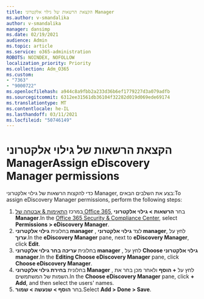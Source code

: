 ```yaml
---
title: הקצאת הרשאות של גילוי אלקטרוני Manager
ms.author: v-smandalika
author: v-smandalika
manager: dansimp
ms.date: 02/19/2021
audience: Admin
ms.topic: article
ms.service: o365-administration
ROBOTS: NOINDEX, NOFOLLOW
localization_priority: Priority
ms.collection: Adm_O365
ms.custom:
- "7363"
- "9000722"
ms.openlocfilehash: a944c8a9fbb2a233d36b6ef1779227d3a079adfb
ms.sourcegitcommit: 6312ee31561db36104f32282d019d069ede69174
ms.translationtype: MT
ms.contentlocale: he-IL
ms.lasthandoff: 03/11/2021
ms.locfileid: "50746149"
---
```

# <a name="assign-ediscovery-manager-permissions"></a><span data-ttu-id="36d50-102">הקצאת הרשאות של גילוי אלקטרוני Manager</span><span class="sxs-lookup"><span data-stu-id="36d50-102">Assign eDiscovery Manager permissions</span></span>

<span data-ttu-id="36d50-103">כדי להקצות הרשאות של גילוי אלקטרוני Manager, בצע את השלבים הבאים:</span><span class="sxs-lookup"><span data-stu-id="36d50-103">To assign eDiscovery Manager permissions, perform the following steps:</span></span>

1. <span data-ttu-id="36d50-104">במרכז [התאימות & אבטחה של Office 365](https://sip.protection.office.com/), בחר **הרשאות > גילוי אלקטרוני Manager**.</span><span class="sxs-lookup"><span data-stu-id="36d50-104">In the [Office 365 Security & Compliance Center](https://sip.protection.office.com/), select **Permissions > eDiscovery Manager**.</span></span>
2. <span data-ttu-id="36d50-105">בחלונית **גילוי אלקטרוני manager** , לצד **גילוי אלקטרוני manager**, לחץ על **ערוך**.</span><span class="sxs-lookup"><span data-stu-id="36d50-105">In the **eDiscovery Manager** pane, next to **eDiscovery Manager**, click **Edit**.</span></span>
3. <span data-ttu-id="36d50-106">בחלונית **עריכה בחר גילוי אלקטרוני manager** , לחץ על **Choose גילוי אלקטרוני manager**.</span><span class="sxs-lookup"><span data-stu-id="36d50-106">In the **Editing Choose eDiscovery Manager** pane, click **Choose eDiscovery Manager**.</span></span>
4. <span data-ttu-id="36d50-107">בחלונית **בחירת גילוי אלקטרוני Manager** , לחץ על **+ הוסף** ולאחר מכן בחר את השמות של המשתמשים.</span><span class="sxs-lookup"><span data-stu-id="36d50-107">In the **Choose eDiscovery Manager** pane, click **+ Add**, and then select the users' names.</span></span>
5. <span data-ttu-id="36d50-108">בחר **הוסף > שנעשה > שמור**.</span><span class="sxs-lookup"><span data-stu-id="36d50-108">Select **Add > Done > Save**.</span></span>